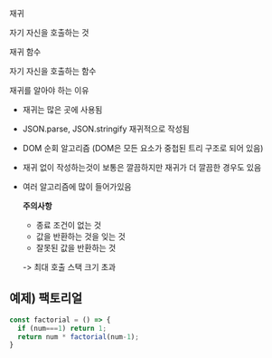 재귀

자기 자신을 호출하는 것

재귀 함수

자기 자신을 호출하는 함수

재귀를 알아야 하는 이유

- 재귀는 많은 곳에 사용됨
- JSON.parse, JSON.stringify 재귀적으로 작성됨
- DOM 순회 알고리즘 (DOM은 모든 요소가 중첩된 트리 구조로 되어 있음)
- 재귀 없이 작성하는것이 보통은 깔끔하지만 재귀가 더 깔끔한 경우도 있음
- 여러 알고리즘에 많이 들어가있음

  **주의사항**

  - 종료 조건이 없는 것
  - 값을 반환하는 것을 잊는 것
  - 잘못된 값을 반환하는 것

  -> 최대 호출 스택 크기 초과

## 예제) 팩토리얼

```JavaScript
const factorial = () => {
  if (num===1) return 1;
  return num * factorial(num-1);
}
```
